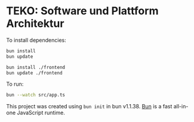# TEKO: Software und Plattform Architektur

To install dependencies:

```bash
bun install
bun update

bun install ./frontend
bun update ./frontend
```

To run:

```bash
bun --watch src/app.ts
```

This project was created using `bun init` in bun v1.1.38. [Bun](https://bun.sh) is a fast all-in-one JavaScript runtime.
